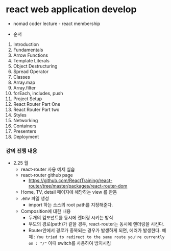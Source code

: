 # react web application develop
* nomad coder lecture - react membership

* 순서
1. Introduction
1. Fundamentals
  1. Arrow Functions
  1. Template Literals
  1. Object Destructuring
  1. Spread Operator
  1. Classes
  1. Array.map
  1. Array.filter
  1. forEach, includes, push
1. Project Setup
  1. React Router Part One
  1. React Router Part two
1. Styles
1. Networking
1. Containers
1. Presenters
1. Deployment

### 강의 진행 내용

* 2.25 월
  * react-router 사용 예제 실습
  * react-router github page
    * https://github.com/ReactTraining/react-router/tree/master/packages/react-router-dom
  * Home, TV, detail 페이지에 해당하는 view 를 만듬
  * .env 파일 생성
    * import 하는 소스의 root path를 지정해준다.
  * Composition에 대한 내용
    * 두개의 컴포넌트를 동시에 렌더링 시키는 방식
    * 부모의 경로(path)가 같을 경우, react-router는 동시에 렌더링을 시킨다.
    * Router안에서 경로가 중복되는 경우가 발생하게 되면, 에러가 발생한다. 예제 : ```You tried to redirect to the same route you're currently on : "/"``` 이때 switch를 사용하여 방지시킴
  
  
